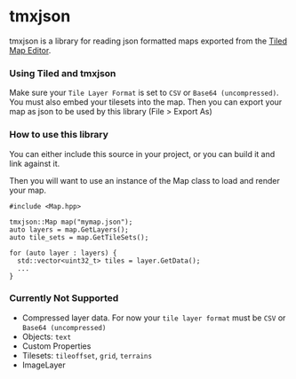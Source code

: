 # tmxjson

tmxjson is a library for reading json formatted maps exported from the [Tiled Map Editor](http://www.mapeditor.org/).

### Using Tiled and tmxjson
Make sure your `Tile Layer Format` is set to `CSV` or `Base64 (uncompressed)`. You must also embed your tilesets into the map. Then you can export
your map as json to be used by this library (File > Export As)

### How to use this library
You can either include this source in your project, or you can build it and link against it.

Then you will want to use an instance of the Map class to load and render your map.

```
#include <Map.hpp>

tmxjson::Map map("mymap.json");
auto layers = map.GetLayers();
auto tile_sets = map.GetTileSets();

for (auto layer : layers) {
  std::vector<uint32_t> tiles = layer.GetData();
  ...
}
```

### Currently Not Supported
- Compressed layer data. For now your `tile layer format` must be `CSV` or `Base64 (uncompressed)`
- Objects: `text`
- Custom Properties
- Tilesets: `tileoffset`, `grid`, `terrains`
- ImageLayer
